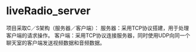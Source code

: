 # liveRadio_server
项目采取C／S架构（服务器／客户端）：
服务器：采用TCP协议搭建，用于处理客户端的请求操作。
客户端：采用TCP协议连接服务器，同时使用UDP向同一个聊天室的客户端发送视频数据和音频数据。

